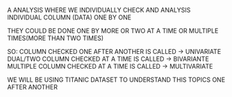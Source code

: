 A ANALYSIS WHERE WE INDIVIDUALLY CHECK AND ANALYSIS INDIVIDUAL COLUMN (DATA) ONE BY ONE 

THEY COULD BE DONE ONE BY MORE OR TWO AT A TIME OR MULTIPLE TIMES(MORE THAN TWO TIMES)

SO:
COLUMN CHECKED ONE AFTER ANOTHER IS CALLED -> UNIVARIATE
DUAL/TWO COLUMN CHECKED AT A TIME IS CALLED -> BIVARIANTE 
MULTIPLE COLUMN CHECKED AT A TIME IS CALLED -> MULTIVARIATE

WE WILL BE USING TITANIC DATASET TO UNDERSTAND THIS TOPICS ONE AFTER ANOTHER

